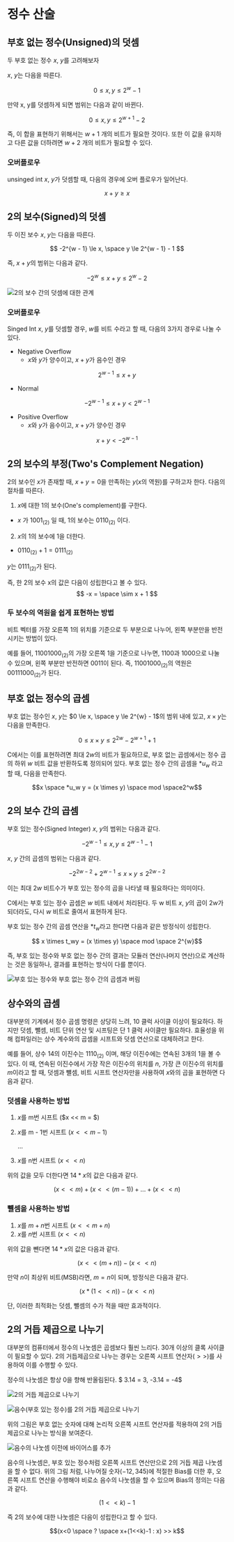 # 정수 산술

## 부호 없는 정수(Unsigned)의 덧셈

두 부호 없는 정수 $x$, $y$를 고려해보자

$x$, $y$는 다음을 따른다.

$$ 0 \le x, y \le 2^w - 1 $$

만약 x, y를 덧셈하게 되면 범위는 다음과 같이 바뀐다.

$$ 0 \le x, y \le 2^{w+1} - 2 $$

즉, 이 합을 표현하기 위해서는 $w + 1$ 개의 비트가 필요한 것이다. 또한 이 값을 유지하고 다른 값을 더하려면 $w + 2$ 개의 비트가 필요할 수 있다.

### 오버플로우

unsinged int $x$, $y$가 덧셈할 때, 다음의 경우에 오버 플로우가 일어난다.

$$ x + y \ge x$$

## 2의 보수(Signed)의 덧셈

두 이진 보수 $x$, $y$는 다음을 따른다.

$$ -2^{w - 1} \le x, \space y \le 2^{w - 1} - 1 $$

즉, $x + y$의 범위는 다음과 같다.

$$ -2^w \le x + y \le 2^{w} -2 $$

![2의 보수 간의 덧셈에 대한 관계](_images/computer_system/03/img1.PNG)

### 오버플로우

Singed Int $x$, $y$를 덧셈할 경우, $w$를 비트 수라고 할 때, 다음의 3가지 경우로 나눌 수 있다.

-   Negative Overflow
    -   $x$와 $y$가 양수이고, $x + y$가 음수인 경우

$$ 2^{w - 1} \le x + y $$

-   Normal

$$ -2^{w - 1} \le x + y \lt 2^{w - 1} $$

-   Positive Overflow
    -   $x$와 $y$가 음수이고, $x + y$가 양수인 경우

$$ x + y \lt -2^{w - 1}$$

## 2의 보수의 부정(Two's Complement Negation)

2의 보수인 $x$가 존재할 때, $x + y = 0$을 만족하는 $y$($x$의 역원)를 구하고자 한다. 다음의 절차를 따른다.

1. $x$에 대한 1의 보수(One's complement)를 구한다.

-   $x$ 가 $1001_{(2)}$ 일 때, 1의 보수는 $0110_{(2)}$ 이다.

2. $x$의 1의 보수에 1을 더한다.

-   $0110_{(2)} + 1 = 0111_{(2)}$

$y$는 $0111_{(2)}$가 된다.

즉, 한 2의 보수 x의 값은 다음이 성립한다고 볼 수 있다.
$$ -x = \space \sim x + 1 $$

### 두 보수의 역원을 쉽게 표현하는 방법

비트 벡터를 가장 오른쪽 1의 위치를 기준으로 두 부분으로 나누어, 왼쪽 부분만을 반전시키는 방법이 있다.

예를 들어, $11001000_{(2)}$의 가장 오른쪽 1을 기준으로 나누면, $1100$과 $1000$으로 나눌 수 있으며, 왼쪽 부분만 반전하면 $0011$이 된다. 즉, $11001000_{(2)}$의 역원은 $00111000_{(2)}$가 된다.

## 부호 없는 정수의 곱셈

부호 없는 정수인 $x$, $y$는 $0 \le x, \space y \le 2^{w} - 1$의 범위 내에 있고, $x \times y$는 다음을 만족한다.

$$0 \le x \times y \le 2^{2w} - 2^{w + 1} + 1$$

C에서는 이를 표현하려면 최대 $2w$의 비트가 필요하므로, 부호 없는 곱셈에서는 정수 곱의 하위 $w$ 비트 값을 반환하도록 정의되어 있다. 부호 없는 정수 간의 곱셈을 $*u_w$ 라고 할 때, 다음을 만족한다.

$$x \space *u_w y = (x \times y) \space mod \space2^w$$



## 2의 보수 간의 곱셈
부호 있는 정수(Signed Integer) $x$, $y$의 범위는 다음과 같다.

$$-2^{w-1} \le x, y \le 2^{w - 1} - 1$$

$x$, $y$ 간의 곱셈의 범위는 다음과 같다.

$$-2^{2w - 2} + 2^{w - 1} \le x \times y \le 2^{2w - 2}$$

이는 최대 $2w$ 비트수가 부호 있는 정수의 곱을 나타낼 때 필요하다는 의미이다.

C에서는 부호 있는 정수 곱셈은 $w$ 비트 내에서 처리된다. 두 w 비트 $x$, $y$의 곱이 $2w$가 되더라도, 다시 $w$ 비트로 줄여서 표현하게 된다.

 부호 있는 정수 간의 곱셈 연산을 $*t_w$라고 한다면 다음과 같은 방정식이 성립한다.

$$ x \times t_wy = (x \times y) \space mod \space 2^{w}$$

즉, 부호 있는 정수와 부호 없는 정수 간의 결과는 모듈러 연산(나머지 연산)으로 계산하는 것은 동일하나, 결과를 표현하는 방식이 다를 뿐이다.

![부호 있는 정수와 부호 없는 정수 간의 곱셈과 버림](_images/computer_system/03/img5.png)

## 상수와의 곱셈

대부분의 기계에서 정수 곱셈 명령은 상당히 느려, 10 클럭 사이클 이상이 필요하다. 하지만 덧셈, 뺄셈, 비트 단위 연산 및 시프팅은 단 1 클럭 사이클만 필요하다. 효율성을 위해 컴파일러는 상수 계수와의 곱셈을 시프트와 덧셈 연산으로 대체하려고 한다.

예를 들어, 상수 14의 이진수는 $1110_{(2)}$ 이며, 해당 이진수에는 연속된 3개의 $1$을 볼 수 있다. 이 때, 연속된 이진수에서 가장 작은 이진수의 위치를 $n$, 가장 큰 이진수의 위치를 $m$이라고 할 때, 덧셈과 뺼셈, 비트 시프트 연산자만을 사용하여 $x$와의 곱을 표현하면 다음과 같다.

### 덧셈을 사용하는 방법
1. $x$를 m번 시프트 ($x << m = $)
2. $x$를 m - 1번 시프트 ($x << m - 1$)

    ...

3. $x$를 n번 시프트 ($x << n$)

위의 값을 모두 더한다면 $14 * x$의 값은 다음과 같다.

$$(x << m) + (x << (m - 1)) + ... + (x << n)$$

### 뺼셈을 사용하는 방법
1. $x$를 $m + n$번 시프트 ($x << m + n$)
2. $x$를 $n$번 시프트 ($x << n$)

위의 값을 뺀다면 $14 * x$의 값은 다음과 같다.

$$(x << (m + n)) - (x << n)$$

만약 $n$이 최상위 비트(MSB)라면, $m = n$이 되며, 방정식은 다음과 같다.

$$(x * (1 << n)) - (x << n)$$

단, 이러한 최적화는 덧셈, 뺄셈의 수가 적을 때만 효과적이다.

## 2의 거듭 제곱으로 나누기

대부분의 컴퓨터에서 정수의 나눗셈은 곱셈보다 훨씬 느리다. 30개 이상의 클록 사이클이 필요할 수 있다. 2의 거듭제곱으로 나누는 경우는 오른쪽 시프트 연산자($>>$)를 사용하여 이를 수행할 수 있다.

정수의 나눗셈은 항상 0을 향해 반올림된다. $ 3.14 = 3, -3.14 = -4$

![2의 거듭 제곱으로 나누기](_images/computer_system/03/img2.png)

![음수(부호 있는 정수)를 2의 거듭 제곱으로 나누기](_images/computer_system/03/img3.PNG)

위의 그림은 부호 없는 숫자에 대해 논리적 오른쪽 시프트 연산자를 적용하여 2의 거듭제곱으로 나누는 방식을 보여준다.

![음수의 나눗셈 이전에 바이어스를 추가](_images/computer_system/03/img4.PNG)

음수의 나눗셈은, 부호 있는 정수처럼 오른쪽 시프트 연산만으로 2의 거듭 제곱 나눗셈을 할 수 없다. 위의 그림 처럼, 나누어질 숫자($-12,345$)에 적절한 Bias를 더한 후, 오른쪽 시프트 연산을 수행해야 비로소 음수의 나눗셈을 할 수 있으며 Bias의 정의는 다음과 같다.

$$(1 << k) - 1$$

즉 2의 보수에 대한 나눗셈은 다음이 성립한다고 할 수 있다.

$$(x<0 \space ? \space x+(1<<k)-1 : x) >> k$$

